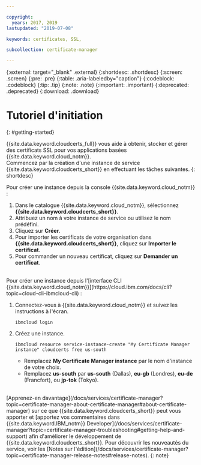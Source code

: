 ```yaml
---

copyright:
  years: 2017, 2019
lastupdated: "2019-07-08"

keywords: certificates, SSL,

subcollection: certificate-manager

---
```


{:external: target="_blank" .external}
{:shortdesc: .shortdesc}
{:screen: .screen}
{:pre: .pre}
{:table: .aria-labeledby="caption"}
{:codeblock: .codeblock}
{:tip: .tip}
{:note: .note}
{:important: .important}
{:deprecated: .deprecated}
{:download: .download}

# Tutoriel d'initiation
{: #getting-started}

{{site.data.keyword.cloudcerts_full}} vous aide à obtenir, stocker et gérer des certificats SSL pour vos applications basées {{site.data.keyword.cloud_notm}}.   
Commencez par la création d'une instance de service {{site.data.keyword.cloudcerts_short}} en effectuant les tâches suivantes.
{: shortdesc}

Pour créer une instance depuis la console {{site.data.keyword.cloud_notm}} :

1.	Dans le catalogue {{site.data.keyword.cloud_notm}}, sélectionnez **{{site.data.keyword.cloudcerts_short}}**.
2.	Attribuez un nom à votre instance de service ou utilisez le nom prédéfini.
3.	Cliquez sur **Créer**.
4.	Pour importer les certificats de votre organisation dans **{{site.data.keyword.cloudcerts_short}}**, cliquez sur **Importer le certificat**.
5.	Pour commander un nouveau certificat, cliquez sur **Demander un certificat**.

<br/>
Pour créer une instance depuis l'[interface CLI {{site.data.keyword.cloud_notm}}](https://cloud.ibm.com/docs/cli?topic=cloud-cli-ibmcloud-cli) :

1. Connectez-vous à {{site.data.keyword.cloud_notm}} et suivez les instructions à l'écran.

   ```
   ibmcloud login
   ```

2. Créez une instance.

   ```
   ibmcloud resource service-instance-create "My Certificate Manager instance" cloudcerts free us-south
   ```

   - Remplacez **My Certificate Manager instance** par le nom d'instance de votre choix.
   - Remplacez **us-south** par **us-south** (Dallas), **eu-gb** (Londres), **eu-de** (Francfort), ou **jp-tok** (Tokyo).

<br/>
[Apprenez-en davantage](/docs/services/certificate-manager?topic=certificate-manager-about-certificate-manager#about-certificate-manager) sur ce que {{site.data.keyword.cloudcerts_short}} peut vous apporter et [apportez vos commentaires dans {{site.data.keyword.IBM_notm}} Developer](/docs/services/certificate-manager?topic=certificate-manager-troubleshooting#getting-help-and-support) afin d'améliorer le développement de {{site.data.keyword.cloudcerts_short}}. Pour découvrir les nouveautés du service, voir les [Notes sur l'édition](/docs/services/certificate-manager?topic=certificate-manager-release-notes#release-notes).
{: note}
